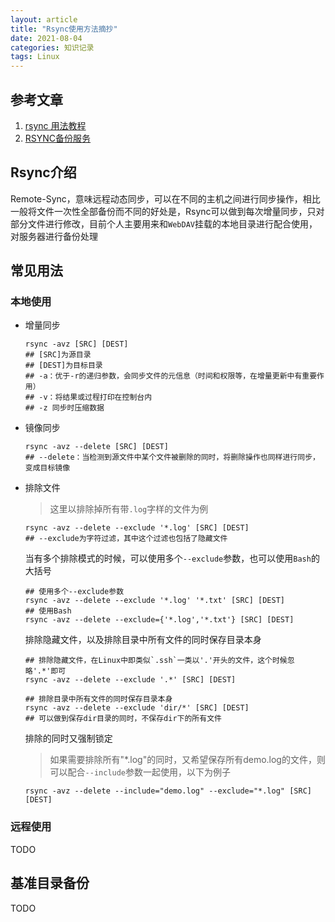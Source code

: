 ```yaml
---
layout: article
title: "Rsync使用方法摘抄"
date: 2021-08-04
categories: 知识记录
tags: Linux
---
```


## 参考文章

1. [rsync 用法教程](https://www.ruanyifeng.com/blog/2020/08/rsync.html)
2. [RSYNC备份服务](https://www.jianshu.com/p/b0157e4ab801)

## Rsync介绍

​    Remote-Sync，意味远程动态同步，可以在不同的主机之间进行同步操作，相比一般将文件一次性全部备份而不同的好处是，Rsync可以做到每次增量同步，只对部分文件进行修改，目前个人主要用来和`WebDAV`挂载的本地目录进行配合使用，对服务器进行备份处理

## 常见用法

### 本地使用

* 增量同步

    ```shell
    rsync -avz [SRC] [DEST]
    ## [SRC]为源目录
    ## [DEST]为目标目录
    ## -a：优于-r的递归参数，会同步文件的元信息（时间和权限等，在增量更新中有重要作用）
    ## -v：将结果或过程打印在控制台内
    ## -z 同步时压缩数据
    ```

* 镜像同步

  ```shell
  rsync -avz --delete [SRC] [DEST]
  ## --delete：当检测到源文件中某个文件被删除的同时，将删除操作也同样进行同步，变成目标镜像
  ```

* 排除文件

  > 这里以排除掉所有带`.log`字样的文件为例

  ```shell
  rsync -avz --delete --exclude '*.log' [SRC] [DEST]
  ## --exclude为字符过滤，其中这个过滤也包括了隐藏文件
  ```

  当有多个排除模式的时候，可以使用多个`--exclude`参数，也可以使用`Bash`的大括号

  ```shell
  ## 使用多个--exclude参数
  rsync -avz --delete --exclude '*.log' '*.txt' [SRC] [DEST]
  ## 使用Bash
  rsync -avz --delete --exclude={'*.log','*.txt'} [SRC] [DEST]
  ```

  排除隐藏文件，以及排除目录中所有文件的同时保存目录本身

  ```shell
  ## 排除隐藏文件，在Linux中即类似`.ssh`一类以'.'开头的文件，这个时候忽略'.*'即可
  rsync -avz --delete --exclude '.*' [SRC] [DEST]
  
  ## 排除目录中所有文件的同时保存目录本身
  rsync -avz --delete --exclude 'dir/*' [SRC] [DEST]
  ## 可以做到保存dir目录的同时，不保存dir下的所有文件
  ```

  排除的同时又强制锁定

  > 如果需要排除所有"*.log"的同时，又希望保存所有demo.log的文件，则可以配合`--include`参数一起使用，以下为例子

  ```shell
  rsync -avz --delete --include="demo.log" --exclude="*.log" [SRC] [DEST]
  ```

### 远程使用

TODO

## 基准目录备份

TODO
